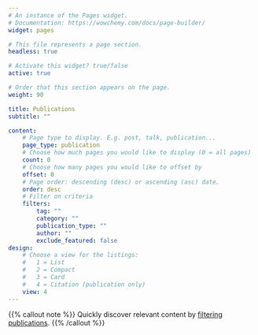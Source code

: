 ```yaml
---
# An instance of the Pages widget.
# Documentation: https://wowchemy.com/docs/page-builder/
widget: pages

# This file represents a page section.
headless: true

# Activate this widget? true/false
active: true

# Order that this section appears on the page.
weight: 90

title: Publications
subtitle: ""

content:
    # Page type to display. E.g. post, talk, publication...
    page_type: publication
    # Choose how much pages you would like to display (0 = all pages)
    count: 0
    # Choose how many pages you would like to offset by
    offset: 0
    # Page order: descending (desc) or ascending (asc) date.
    order: desc
    # Filter on criteria
    filters:
        tag: ""
        category: ""
        publication_type: ""
        author: ""
        exclude_featured: false
design:
    # Choose a view for the listings:
    #   1 = List
    #   2 = Compact
    #   3 = Card
    #   4 = Citation (publication only)
    view: 4
---
```


{{% callout note %}}
Quickly discover relevant content by [filtering publications](./publication/).
{{% /callout %}}
